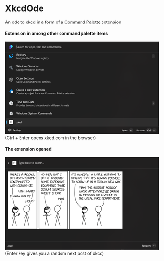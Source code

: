 # XkcdOde

An ode to [xkcd](http://xkcd.com) in a form of a [Command Palette](http://learn.microsoft.com/en-us/windows/powertoys/command-palette/overview) extension

#### Extension in among other command palette items
![Screenshot of Command Palette with extension installed](./img_root.png)
(Ctrl + Enter opens xkcd.com in the browser)

#### The extension opened
![Screenshot of Command Palette with extension opened](./img_open.png)
(Enter key gives you a random next post of xkcd)